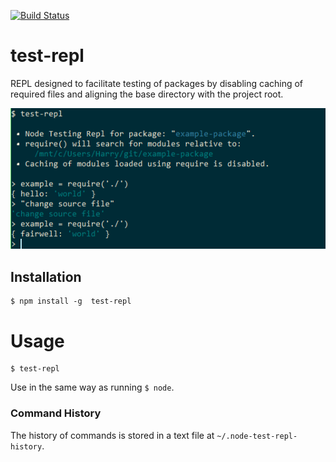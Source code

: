 [![Build Status](https://travis-ci.org/HarrySarson/test-repl.svg?branch=master)](https://travis-ci.org/HarrySarson/test-repl)

# test-repl

REPL designed to facilitate testing of packages by disabling caching of required files
and aligning the base directory with the project root.

![screenshot](resources/screenshot.png)

## Installation

```shell
$ npm install -g  test-repl
```

# Usage

```shell
$ test-repl
```

Use in the same way as running ```$ node```.

### Command History

The history of commands is stored in a text file at `~/.node-test-repl-history`.
